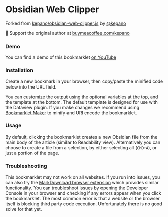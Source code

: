 # Obsidian Web Clipper
Forked from [kepano/obsidian-web-clipper.js](https://gist.github.com/kepano/90c05f162c37cf730abb8ff027987ca3) by [@kepano](https://www.twitter.com/kepano)

🎉 Support the original author at [buymeacoffee.com/kepano](https://www.buymeacoffee.com/kepano)

### Demo
You can find a demo of this bookmarklet [on YouTube](https://www.youtube.com/watch?v=Vy1MdjickAI)

### Installation
Create a new bookmark in your browser, then copy/paste the minified code below into the URL field.

You can customize the output using the optional variables at the top, and the template at the bottom. The default template is designed for use with the Dataview plugin. If you make changes we recommend using [Bookmarklet Maker](https://caiorss.github.io/bookmarklet-maker/) to minify and URI encode the bookmarklet.

### Usage
By default, clicking the bookmarklet creates a new Obsidian file from the main body of the article (similar to Readability view). Alternatively you can choose to create a file from a selection, by either selecting all (`CMD+A`), or just a portion of the page.

### Troubleshooting
This bookmarklet may not work on all websites. If you run into issues, you can also try the [MarkDownload browser extension](https://forum.obsidian.md/t/markdownload-markdown-web-clipper/173) which provides similar functionality. You can troubleshoot issues by opening the Developer Console in your browser and checking if any errors appear when you click the bookmarklet. The most common error is that a website or the browser itself is blocking third party code execution. Unfortunately there is no good solve for that yet.